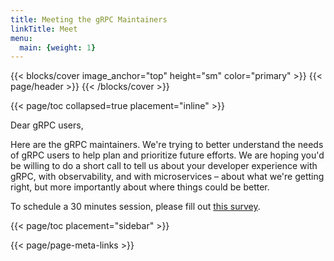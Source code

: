 ```yaml
---
title: Meeting the gRPC Maintainers
linkTitle: Meet
menu:
  main: {weight: 1}
---
```


{{< blocks/cover image_anchor="top" height="sm" color="primary" >}}
{{< page/header >}}
{{< /blocks/cover >}}

<div class="container l-container--padded">

<div class="row">
{{< page/toc collapsed=true placement="inline" >}}
</div>

<div class="row">
<div class="col-12 col-lg-8">

Dear gRPC users,

Here are the gRPC maintainers. We're trying to better understand the needs of
gRPC users to help plan and prioritize future efforts. We are hoping you'd be
willing to do a short call to tell us about your developer experience with gRPC,
with observability, and with microservices – about what we're getting right, but
more importantly about where things could be better.

To schedule a 30 minutes session, please fill out <a name="this-survey" href="https://docs.google.com/forms/d/e/1FAIpQLSe1klQIom5SnpL7czmNFI9MZHy_eNwOCHghV0e61hTzY93qWw/viewform?usp=sf_link">this survey</a>.

</div>

{{< page/toc placement="sidebar" >}}

</div>

{{< page/page-meta-links >}}

</div>
